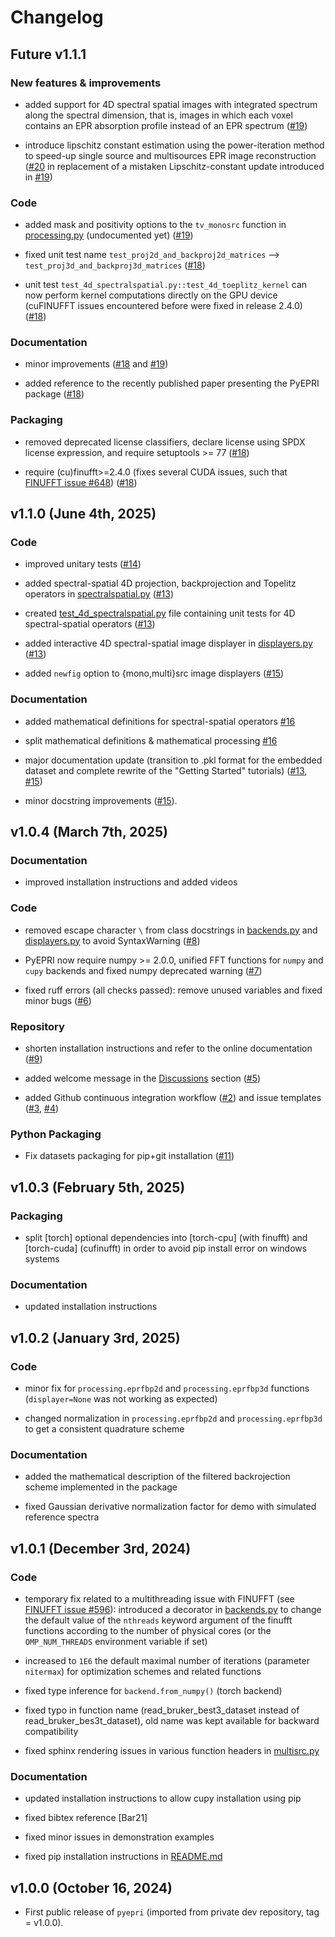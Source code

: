 # Changelog

<!--next-version-placeholder-->

## Future v1.1.1

### New features & improvements

- added support for 4D spectral spatial images with integrated
  spectrum along the spectral dimension, that is, images in which each
  voxel contains an EPR absorption profile instead of an EPR spectrum
  ([#19](../../pull/19))

- introduce lipschitz constant estimation using the power-iteration
  method to speed-up single source and multisources EPR image
  reconstruction ([#20](../../pull/20) in replacement of a mistaken
  Lipschitz-constant update introduced in [#19](../../pull/19))

### Code

- added mask and positivity options to the ``tv_monosrc`` function in
  [processing.py](src/pyepri/processing.py) (undocumented yet)
  ([#19](../../pull/19))

- fixed unit test name ``test_proj2d_and_backproj2d_matrices`` -->
  ``test_proj3d_and_backproj3d_matrices`` ([#18](../../pull/18))

- unit test ``test_4d_spectralspatial.py::test_4d_toeplitz_kernel``
  can now perform kernel computations directly on the GPU device
  (cuFINUFFT issues encountered before were fixed in release 2.4.0)
  ([#18](../../pull/18))

### Documentation

- minor improvements ([#18](../../pull/18) and [#19](../../pull/19))

- added reference to the recently published paper presenting the
  PyEPRI package ([#18](../../pull/18))

### Packaging 

- removed deprecated license classifiers, declare license using SPDX
  license expression, and require setuptools >= 77
  ([#18](../../pull/18))

- require (cu)finufft>=2.4.0 (fixes several CUDA issues, such that
  [FINUFFT issue
  #648](https://github.com/flatironinstitute/finufft/issues/648))
  ([#18](../../pull/18))

## v1.1.0 (June 4th, 2025)

### Code

- improved unitary tests ([#14](../../pull/14))

- added spectral-spatial 4D projection, backprojection and Topelitz
  operators in [spectralspatial.py](src/pyepri/spectralspatial.py)
  ([#13](../../pull/13))

- created
  [test_4d_spectralspatial.py](tests/test_4d_spectralspatial.py) file
  containing unit tests for 4D spectral-spatial operators
  ([#13](../../pull/13))

- added interactive 4D spectral-spatial image displayer in
  [displayers.py](src/pyepri/displayers.py) ([#13](../../pull/13))

- added ``newfig`` option to {mono,multi}src image displayers
  ([#15](../../pull/15))

### Documentation

- added mathematical definitions for spectral-spatial operators
  [#16](../../pull/16)
  
- split mathematical definitions & mathematical processing
  [#16](../../pull/16)
  
- major documentation update (transition to .pkl format for the
  embedded dataset and complete rewrite of the "Getting Started"
  tutorials) ([#13](../../pull/13), [#15](../../pull/15))
  
- minor docstring improvements ([#15](../../pull/15)).

## v1.0.4 (March 7th, 2025)

### Documentation

- improved installation instructions and added videos

### Code 

- removed escape character `\` from class docstrings in
  [backends.py](src/pyepri/backends.py) and
  [displayers.py](src/pyepri/displayers.py) to avoid SyntaxWarning
  ([#8](../../pull/8))

- PyEPRI now require numpy >= 2.0.0, unified FFT functions for `numpy`
  and `cupy` backends and fixed numpy deprecated warning
  ([#7](../../pull/7))

- fixed ruff errors (all checks passed): remove unused variables and
  fixed minor bugs ([#6](../../pull/6))

### Repository 

- shorten installation instructions and refer to the online
  documentation ([#9](../../pull/9))

- added welcome message in the [Discussions](../../discussions)
  section ([#5](../../pull/5))
  
- added Github continuous integration workflow ([#2](../../pull/2))
  and issue templates ([#3](../../pull/3), [#4](../../pull/4))

### Python Packaging

- Fix datasets packaging for pip+git installation
  ([#11](../../pull/11))

## v1.0.3 (February 5th, 2025)

### Packaging

- split [torch] optional dependencies into [torch-cpu] (with finufft)
  and [torch-cuda] (cufinufft) in order to avoid pip install error on
  windows systems

### Documentation

- updated installation instructions

## v1.0.2 (January 3rd, 2025)

### Code

- minor fix for `processing.eprfbp2d` and `processing.eprfbp3d`
  functions (`displayer=None` was not working as expected)

- changed normalization in `processing.eprfbp2d` and
  `processing.eprfbp3d` to get a consistent quadrature scheme

### Documentation

- added the mathematical description of the filtered backrojection
  scheme implemented in the package

- fixed Gaussian derivative normalization factor for demo with
  simulated reference spectra

## v1.0.1 (December 3rd, 2024)

### Code

- temporary fix related to a multithreading issue with FINUFFT (see
  [FINUFFT issue
  #596](https://github.com/flatironinstitute/finufft/issues/596)):
  introduced a decorator in [backends.py](src/pyepri/backends.py) to
  change the default value of the `nthreads` keyword argument of the
  finufft functions according to the number of physical cores (or the
  `OMP_NUM_THREADS` environment variable if set)

- increased to `1E6` the default maximal number of iterations
  (parameter `nitermax`) for optimization schemes and related functions

- fixed type inference for `backend.from_numpy()` (torch backend)

- fixed typo in function name (read_bruker_best3_dataset instead of
  read_bruker_bes3t_dataset), old name was kept available for backward
  compatibility

- fixed sphinx rendering issues in various function headers in
  [multisrc.py](src/pyepri/multisrc.py)

### Documentation

- updated installation instructions to allow cupy installation using
  pip

- fixed bibtex reference [Bar21]

- fixed minor issues in demonstration examples

- fixed pip installation instructions in [README.md](README.md)

## v1.0.0 (October 16, 2024)

- First public release of `pyepri` (imported from private dev repository, tag = v1.0.0).

